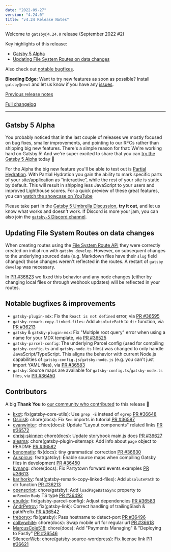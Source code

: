 ```yaml
---
date: "2022-09-27"
version: "4.24.0"
title: "v4.24 Release Notes"
---
```


Welcome to `gatsby@4.24.0` release (September 2022 #2)

Key highlights of this release:

- [Gatsby 5 Alpha](#gatsby-5-alpha)
- [Updating File System Routes on data changes](#updating-file-system-routes-on-data-changes)

Also check out [notable bugfixes](#notable-bugfixes--improvements).

**Bleeding Edge:** Want to try new features as soon as possible? Install `gatsby@next` and let us know if you have any [issues](https://github.com/gatsbyjs/gatsby/issues).

[Previous release notes](/docs/reference/release-notes/v4.23)

[Full changelog][full-changelog]

---

## Gatsby 5 Alpha

You probably noticed that in the last couple of releases we mostly focused on bug fixes, smaller improvements, and pointing to our RFCs rather than shipping big new features. There's a simple reason for that: We're working hard on Gatsby 5! And we're super excited to share that you can [try the Gatsby 5 Alpha](https://github.com/gatsbyjs/gatsby/discussions/36609) today 🎉

For the Alpha the big new feature you'll be able to test out is [Partial Hydration](https://github.com/gatsbyjs/gatsby/discussions/36608). With Partial Hydration you gain the ability to mark specific parts of your site/application as “interactive”, while the rest of your site is static by default. This will result in shipping less JavaScript to your users and improved Lighthouse scores. For a quick preview of these great features, you can [watch the showcase on YouTube](https://www.youtube.com/watch?v=C-WrnfUm33k)

Please take part in the [Gatsby 5 Umbrella Discussion](https://github.com/gatsbyjs/gatsby/discussions/36609), **try it out**, and let us know what works and doesn't work. If Discord is more your jam, you can also join the [`gatsby-5` Discord channel](https://discord.gg/MhfpnT4cNg).

## Updating File System Routes on data changes

When creating routes using the [File System Route API](/docs/reference/routing/file-system-route-api/) they were correctly created on initial run with `gatsby develop`. However, on subsequent changes to the underlying sourced data (e.g. Markdown files have their `slug` field changed) those changes weren't reflected in the routes. A restart of `gatsby develop` was necessary.

In [PR #36623](https://github.com/gatsbyjs/gatsby/pull/36623) we fixed this behavior and any node changes (either by changing local files or through webhook updates) will be reflected in your routes.

## Notable bugfixes & improvements

- `gatsby-plugin-mdx`: Fix the `React is not defined` error, via [PR #36595](https://github.com/gatsbyjs/gatsby/pull/36595)
- `gatsby-remark-copy-linked-files`: Add `absolutePath` to `dir` function, via [PR #36213](https://github.com/gatsbyjs/gatsby/pull/36213)
- `gatsby` & `gatsby-plugin-mdx`: Fix "Multiple root query" error when using a name for your MDX template, via [PR #36525](https://github.com/gatsbyjs/gatsby/pull/36525)
- `gatsby-parcel-config`: The underlying Parcel config (used for compiling `gatsby-config.ts` and `gatsby-node.ts` files) was changed to only handle JavaScript/TypeScript. This aligns the behavior with current Node.js capabilities of `gatsby-config.js`/`gatsby-node.js` (e.g. you can't just import YAML files), via [PR #36583](https://github.com/gatsbyjs/gatsby/pull/36583)
- `gatsby`: Source maps are available for `gatsby-config.ts`/`gatsby-node.ts` files, via [PR #36450](https://github.com/gatsbyjs/gatsby/pull/36450)

## Contributors

A big **Thank You** to [our community who contributed][full-changelog] to this release 💜

- [kxxt](https://github.com/kxxt): fix(gatsby-core-utils): Use `grep -E` instead of `egrep` [PR #36648](https://github.com/gatsbyjs/gatsby/pull/36648)
- [Osiris8](https://github.com/Osiris8): chore(docs): Fix `Seo` imports in tutorial [PR #36587](https://github.com/gatsbyjs/gatsby/pull/36587)
- [evanwinter](https://github.com/evanwinter): chore(docs): Update "Layout components" related links [PR #36572](https://github.com/gatsbyjs/gatsby/pull/36572)
- [chrisj-skinner](https://github.com/chrisj-skinner): chore(docs): Update storybook main.js docs [PR #36627](https://github.com/gatsbyjs/gatsby/pull/36627)
- [alesma](https://github.com/alesma): chore(gatsby-plugin-sitemap): Add info about `page` object to README [PR #36582](https://github.com/gatsbyjs/gatsby/pull/36582)
- [benomatis](https://github.com/benomatis): fix(docs): tiny grammatical correction [PR #36630](https://github.com/gatsbyjs/gatsby/pull/36630)
- [Auspicus](https://github.com/Auspicus): feat(gatsby): Enable source maps when compiling Gatsby files in development [PR #36450](https://github.com/gatsbyjs/gatsby/pull/36450)
- [kvnang](https://github.com/kvnang): chore(docs): Fix Partytown forward events examples [PR #36613](https://github.com/gatsbyjs/gatsby/pull/36613)
- [karlhorky](https://github.com/karlhorky): feat(gatsby-remark-copy-linked-files): Add `absolutePath` to dir function [PR #36213](https://github.com/gatsbyjs/gatsby/pull/36213)
- [openscript](https://github.com/openscript): chore(gatsby): Add `loadPageDataSync` property to `onRenderBody` TS type [PR #36492](https://github.com/gatsbyjs/gatsby/pull/36492)
- [ebuildy](https://github.com/ebuildy): fix(gatsby-parcel-config): Adjust dependencies [PR #36583](https://github.com/gatsbyjs/gatsby/pull/36583)
- [AndrPetrov](https://github.com/AndrPetrov): fix(gatsby-link): Correct handling of trailingSlash & pathPrefix [PR #36542](https://github.com/gatsbyjs/gatsby/pull/36542)
- [treboryx](https://github.com/treboryx): fix(gatsby): Pass hostname to detect-port [PR #36496](https://github.com/gatsbyjs/gatsby/pull/36496)
- [colbywhite](https://github.com/colbywhite): chore(docs): Swap mobile url for regular url [PR #36618](https://github.com/gatsbyjs/gatsby/pull/36618)
- [MarcusCole518](https://github.com/MarcusCole518): chore(docs): Add "Payments Managing" & "Deploying to Fastly" [PR #36546](https://github.com/gatsbyjs/gatsby/pull/36546)
- [SilencerWeb](https://github.com/SilencerWeb): chore(gatsby-source-wordpress): Fix license link [PR #36621](https://github.com/gatsbyjs/gatsby/pull/36621)

[full-changelog]: https://github.com/gatsbyjs/gatsby/compare/gatsby@4.24.0-next.0...gatsby@4.24.0
